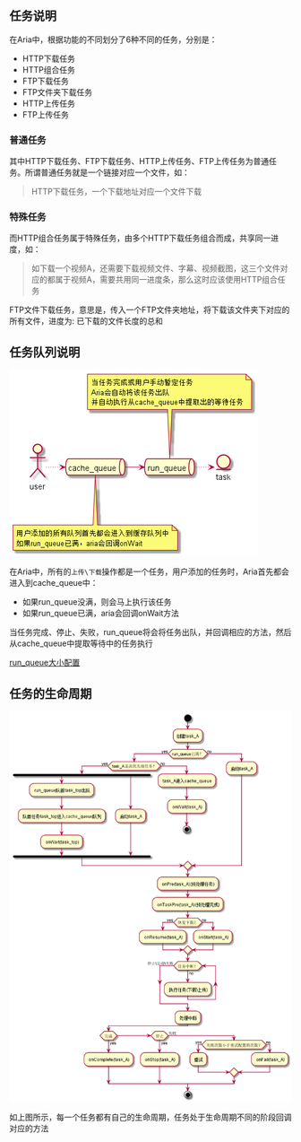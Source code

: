 ## 任务说明
在Aria中，根据功能的不同划分了6种不同的任务，分别是：
* HTTP下载任务
* HTTP组合任务
* FTP下载任务
* FTP文件夹下载任务
* HTTP上传任务
* FTP上传任务

### 普通任务
其中HTTP下载任务、FTP下载任务、HTTP上传任务、FTP上传任务为普通任务。所谓普通任务就是一个链接对应一个文件，如：
> HTTP下载任务，一个下载地址对应一个文件下载

### 特殊任务
而HTTP组合任务属于特殊任务，由多个HTTP下载任务组合而成，共享同一进度，如：
> 如下载一个视频A，还需要下载视频文件、字幕、视频截图，这三个文件对应的都属于视频A，需要共用同一进度条，那么这时应该使用HTTP组合任务


FTP文件下载任务，意思是，传入一个FTP文件夹地址，将下载该文件夹下对应的所有文件，进度为: 已下载的文件长度的总和

## 任务队列说明
![任务队列说明](../task_queue.png)

在Aria中，所有的`上传\下载`操作都是一个任务，用户添加的任务时，Aria首先都会进入到cache_queue中：
* 如果run_queue没满，则会马上执行该任务
* 如果run_queue已满，aria会回调onWait方法

当任务完成、停止、失败，run_queue将会将任务出队，并回调相应的方法，然后从cache_queue中提取等待中的任务执行

[run_queue大小配置]()


## 任务的生命周期
![生命周期](../task_life_cycle.png)

如上图所示，每一个任务都有自己的生命周期，任务处于生命周期不同的阶段回调对应的方法